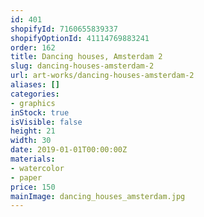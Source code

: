 ```yaml
---
id: 401
shopifyId: 7160655839337
shopifyOptionId: 41114769883241
order: 162
title: Dancing houses, Amsterdam 2
slug: dancing-houses-amsterdam-2
url: art-works/dancing-houses-amsterdam-2
aliases: []
categories:
- graphics
inStock: true
isVisible: false
height: 21
width: 30
date: 2019-01-01T00:00:00Z
materials:
- watercolor
- paper
price: 150
mainImage: dancing_houses_amsterdam.jpg
---
```

